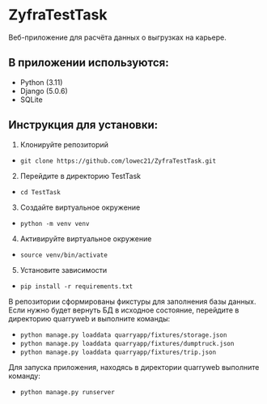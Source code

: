 # ZyfraTestTask
Веб-приложение для расчёта данных о выгрузках на карьере.

## В приложении используются:
* Python (3.11)
* Django (5.0.6)
* SQLite

## Инструкция для установки:
1. Клонируйте репозиторий 

* ```git clone https://github.com/lowec21/ZyfraTestTask.git```

2. Перейдите в директорию TestTask

* ```cd TestTask```

3. Создайте виртуальное окружение

* ```python -m venv venv```

4. Активируйте виртуальное окружение

* ```source venv/bin/activate```

5. Установите зависимости

* ```pip install -r requirements.txt```

В репозитории сформированы фикстуры для заполнения базы данных.
Если нужно будет вернуть БД в исходное состояние, перейдите в директорию quarryweb и выполните команды:

* ```python manage.py loaddata quarryapp/fixtures/storage.json```
* ```python manage.py loaddata quarryapp/fixtures/dumptruck.json```
* ```python manage.py loaddata quarryapp/fixtures/trip.json```

Для запуска приложения, находясь в директории quarryweb выполните команду:

* ```python manage.py runserver```
